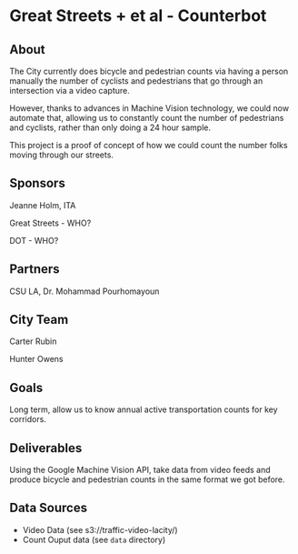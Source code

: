 # Great Streets + et al - Counterbot 

## About

The City currently does bicycle and pedestrian counts via having a person manually the number of cyclists and pedestrians that go through an intersection via a video capture. 

However, thanks to advances in Machine Vision technology, we could now automate that, allowing us to constantly count the number of pedestrians and cyclists, rather than only doing a 24 hour sample. 

This project is a proof of concept of how we could count the number folks moving through our streets. 
## Sponsors

Jeanne Holm, ITA

Great Streets - WHO? 

DOT - WHO? 

## Partners

CSU LA, Dr. Mohammad Pourhomayoun
## City Team

Carter Rubin 

Hunter Owens

## Goals

Long term, allow us to know annual active transportation counts for key corridors. 

## Deliverables

Using the Google Machine Vision API, take data from video feeds and produce bicycle and pedestrian counts in the same format we got before. 

## Data Sources

* Video Data (see s3://traffic-video-lacity/)
* Count Ouput data (see `data` directory)
